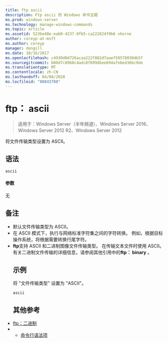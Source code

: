 ```yaml
---
title: ftp ascii
description: Ftp ascii 的 Windows 命令主题
ms.prod: windows-server
ms.technology: manage-windows-commands
ms.topic: article
ms.assetid: 523be48e-eab0-4237-8fb5-ca222824f0b6 vhorne
author: coreyp-at-msft
ms.author: coreyp
manager: dongill
ms.date: 10/16/2017
ms.openlocfilehash: c4930d0d726acaa222f802d7aaef59578030db5f
ms.sourcegitcommit: b00d7c8968c4adc8f699dbee694afe6ed36bc9de
ms.translationtype: MT
ms.contentlocale: zh-CN
ms.lasthandoff: 04/08/2020
ms.locfileid: "80843780"
---
```

# <a name="ftp-ascii"></a>ftp： ascii

>适用于：Windows Server（半年频道）、Windows Server 2016、Windows Server 2012 R2、Windows Server 2012

将文件传输类型设置为 ASCII。   
## <a name="syntax"></a>语法  
```  
ascii  
```  
#### <a name="parameters"></a>参数  
无  
## <a name="remarks"></a>备注  
- 默认文件传输类型为 ASCII。  
- 在 ASCII 模式下，执行与网络标准字符集之间的字符转换。 例如，根据目标操作系统，将根据需要转换行尾字符。  
- **ftp**支持 ASCII 和二进制图像文件传输类型。 在传输文本文件时使用 ASCII。 有关二进制文件传输的详细信息，请参阅其他引用中的**ftp： binary** 。  
  ## <a name="examples"></a><a name=BKMK_Examples></a>示例  
  将 "文件传输类型" 设置为 "ASCII"。  
  ```  
  ascii  
  ```  
  ## <a name="additional-references"></a>其他参考  
- [ftp：二进制](ftp-binary.md)  
- - [命令行语法项](command-line-syntax-key.md)  

